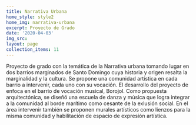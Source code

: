 ```yaml
---
title: Narrativa Urbana
home_style: style2
home_img: narrativa-urbana
excerpt: Proyecto de Grado
date: '2020-04-03'
img_src: 
layout: page
collection_items: 11
---
```


Proyecto de grado con la temática de la Narrativa urbana tomando lugar en dos barrios marginados de Santo Domingo cuya historia y origen resalta la marginalidad y la cultura. Se propone una comunidad artística en cada barrio a intervenir, cada uno con su vocación. El desarrollo del proyecto de enfoca en el barrio de vocación musical, Borojol. Como propuesta arquitectónica, se diseñó una escuela de danza y música que logra integrar a la comunidad al borde marítimo como cesante de la exlusión social. En el área intervenir también se proponen murales artísticos como lienzos para la misma comunidad y habilitación de espacio de expresión artística.
